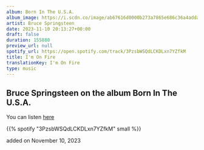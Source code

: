 ```yaml
---
album: Born In The U.S.A.
album_image: https://i.scdn.co/image/ab67616d0000b273a7865e686c36a4adda6c9978
artist: Bruce Springsteen
date: 2023-11-10 20:13:27+00:00
draft: false
duration: 155880
preview_url: null
spotify_url: https://open.spotify.com/track/3PzsbWSQdLCKDLxn7YZfkM
title: I'm On Fire
translationKey: I'm On Fire
type: music
---
```


## Bruce Springsteen on the album Born In The U.S.A.

You can listen [here](https://open.spotify.com/track/3PzsbWSQdLCKDLxn7YZfkM)

{{% spotify "3PzsbWSQdLCKDLxn7YZfkM" small %}}

added on November 10, 2023